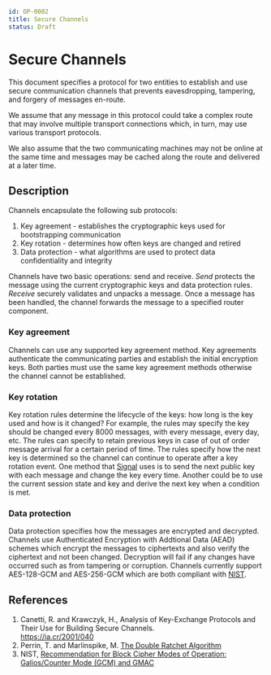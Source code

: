 ```yaml
id: OP-0002
title: Secure Channels
status: Draft
```

# Secure Channels

This document specifies a protocol for two entities to establish and use
secure communication channels that prevents eavesdropping, tampering, and
forgery of messages en-route.

We assume that any message in this protocol could take a complex route that
may involve multiple transport connections which, in turn, may use various
transport protocols.

We also assume that the two communicating machines may not be online at the
same time and messages may be cached along the route and delivered at a
later time.

## Description

Channels encapsulate the following sub protocols:

1. Key agreement - establishes the cryptographic keys used for bootstrapping communication 
1. Key rotation - determines how often keys are changed and retired
1. Data protection - what algorithms are used to protect data confidentiality and integrity

Channels have two basic operations: send and receive. *Send* protects the message using the current cryptographic keys and data protection rules. *Receive* securely validates and unpacks a message. Once a message has been handled, the channel forwards the message to a specified router component.

### Key agreement

Channels can use any supported key agreement method. Key agreements authenticate the communicating parties and establish the initial encryption keys. Both parties must use the same key agreement methods otherwise the channel cannot be established.

### Key rotation

Key rotation rules determine the lifecycle of the keys: how long is the key used and how is it changed? For example, the rules may specify the key should be changed every 8000 messages, with every message, every day, etc. The rules can specify to retain previous keys in case of out of order message arrival for a certain period of time. The rules specify how the next key is determined so the channel can continue to operate after a key rotation event. One method that [Signal][dratchet] uses is to send the next public key with each message and change the key every time. Another could be to use the current session state and key and derive the next key when a condition is met.

### Data protection

Data protection specifies how the messages are encrypted and decrypted. Channels use Authenticated Encryption with Addtional Data (AEAD) schemes which encrypt the messages to ciphertexts and also verify the ciphertext and not been changed. Decryption will fail if any changes have occurred such as from tampering or corruption. Channels currently support AES-128-GCM and AES-256-GCM which are both compliant with [NIST][nistgcm].

## References

1. <span id="reference-1"></span>Canetti, R. and Krawczyk, H.,
Analysis of Key-Exchange Protocols and Their Use for Building Secure Channels. <br/>
https://ia.cr/2001/040
1. <span id="reference-2"></span>Perrin, T. and Marlinspike, M. [The Double Ratchet Algorithm][dratchet]
1. <span id="reference-3"></span>NIST, [Recommendation for Block Cipher Modes of Operation: Galios/Counter Mode (GCM) and GMAC][nistgcm]

[//]: # (reference links)

[dratchet]: https://signal.org/docs/specifications/doubleratchet/doubleratchet.pdf
[nistgcm]: https://csrc.nist.gov/publications/detail/sp/800-38d/final
